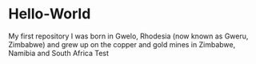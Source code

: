 # Hello-World
My first repository
I  was born in Gwelo, Rhodesia (now known as Gweru, Zimbabwe) and grew up on the copper and gold mines in Zimbabwe, Namibia and South Africa
Test
